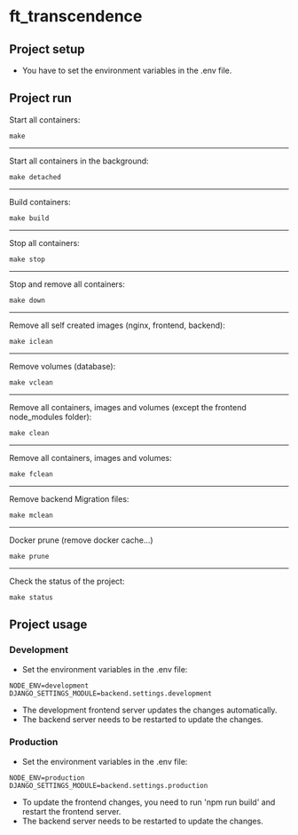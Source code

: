 # ft_transcendence

## Project setup

 - You have to set the environment variables in the .env file.

## Project run

Start all containers:
```
make
```
---
Start all containers in the background:
```
make detached
```
---
Build containers:
```
make build
```
---
Stop all containers:
```
make stop
```
---
Stop and remove all containers:
```
make down
```
---
Remove all self created images (nginx, frontend, backend):
```
make iclean
```
---
Remove volumes (database):
```
make vclean
```
---
Remove all containers, images and volumes (except the frontend node_modules folder):
```
make clean
```
---
Remove all containers, images and volumes:
```
make fclean
```
---
Remove backend Migration files:
```
make mclean
```
---
Docker prune (remove docker cache...)
```
make prune
```
---
Check the status of the project:
```
make status
```

## Project usage

### Development

- Set the environment variables in the .env file:
```
NODE_ENV=development
DJANGO_SETTINGS_MODULE=backend.settings.development
```
- The development frontend server updates the changes automatically.
- The backend server needs to be restarted to update the changes.

### Production

- Set the environment variables in the .env file:
```
NODE_ENV=production
DJANGO_SETTINGS_MODULE=backend.settings.production
```
- To update the frontend changes, you need to run 'npm run build' and restart the frontend server.
- The backend server needs to be restarted to update the changes.